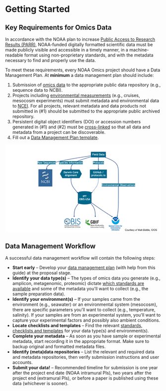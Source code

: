 Getting Started
=====

## Key Requirements for Omics Data 

In accordance with the NOAA plan to increase [Public Access to Research Results (PARR)](https://www.glerl.noaa.gov/review2016/reviewer_docs/NOAA_PARR_Plan_v5.04.pdf), NOAA-funded digitally formatted scientific data must be made publicly visible and accessible in a timely manner, in a machine-readable format using non-proprietary standards, and with the metadata necessary to find and properly use the data.  

To meet these requirements, every NOAA Omics project should have a Data Management Plan. At **minimum** a data management plan should include:  
1. Submission of [omics data](https://test-dmg-mkdocs.readthedocs.io/en/latest/omics-data-guidelines.html#table-1-data-repositories) to the appropriate public data repository (e.g., sequence data to NCBI).
2. Projects including [environmental measurements](https://test-dmg-mkdocs.readthedocs.io/en/latest/metadata-guidelines.html#submitting-metadata-and-environmental-data-to-repositories) (e.g., cruises, mesocosm experiments) must submit metadata and environmental data to [NCEI](https://www.ncei.noaa.gov/). For all projects, relevant metadata and data products not submitted in (#1) should be submitted to the appropriate public archived repository.
3. Persistent digital object identifiers (DOI) or accession numbers generated in (#1) and (#2) must be [cross-linked](https://test-dmg-mkdocs.readthedocs.io/en/latest/omics-data-guidelines.html#archiving-and-cross-linking) so that all data and metadata from a project can be discoverable.  
4. Fill out a [Data Management Plan template](https://test-dmg-mkdocs.readthedocs.io/en/latest/dmp-template.html).

![DMG fig](assets/biddle_mermaid_fig_dmg.png)

## Data Management Workflow

A successful data management workflow will contain the following steps:

* **Start early** – Develop your [data management plan](https://test-dmg-mkdocs.readthedocs.io/en/latest/dmp-template.html) (with help from this guide) at the proposal stage.
* **Identify your data type(s)** – The types of omics data you generate (e.g., amplicon, metagenomic, proteomic) dictate [which standards are available](https://github.com/aomlomics/omics-data-management/wiki/5-Omics-Data-Guidelines) and some of the metadata you'll want to collect (e.g., the sample preparation data).
* **Identify your environment(s)** – If your samples came from the environment (e.g., seawater) or an environmental system (mesocosm), there are specific parameters you'll want to collect (e.g., temperature, salinity). If your samples are from an experimental system, you'll want to capture your experimental factors and possibly also ambient conditions.
* **Locate checklists and templates** – Find the relevant [standards, checklists and templates](https://test-dmg-mkdocs.readthedocs.io/en/latest/omics-data-guidelines.html) for your data type(s) and environment(s). 
* **Complete your metadata** – As soon as you have sample or experimental metadata, start recording it in the appropriate format. Make sure to backup original and formatted metadata files.
* **Identify (meta)data repositories** – List the relevant and required data and metadata repositories, then verify submission instructions and user accounts.
* **Submit your data!** – Recommended timeline for submission is one year after the project end date (NOAA intramural PIs), two years after the project end (extramural PIs), or before a paper is published using these data (whichever is sooner). 


